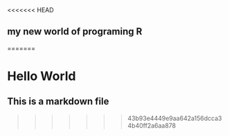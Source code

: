 <<<<<<< HEAD
## my new world of programing R
=======
# Hello World
## This is a markdown file
>>>>>>> 43b93e4449e9aa642a156dcca34b40ff2a6aa878
